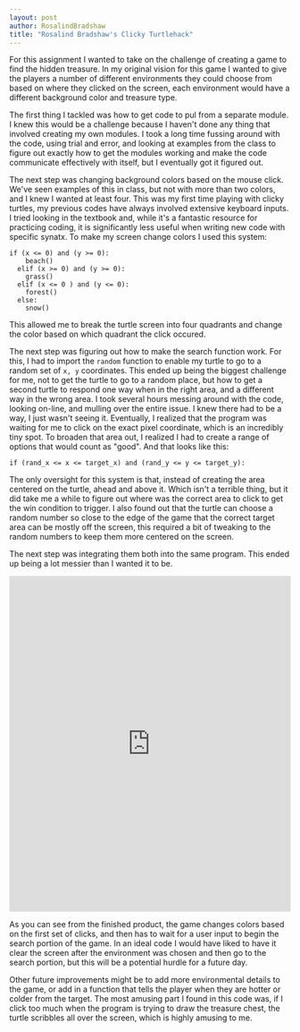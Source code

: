 ```yaml
---
layout: post
author: RosalindBradshaw
title: "Rosalind Bradshaw's Clicky Turtlehack"
---
```


For this assignment I wanted to take on the challenge of creating a game to find the hidden treasure. In my original vision for this game I wanted to give the
players a number of different environments they could choose from based on where they clicked on the screen, each environment would have a different background
color and treasure type.

The first thing I tackled was how to get code to pul from a separate module. I knew this would be a challenge because I haven't done any thing that involved
creating my own modules. I took a long time fussing around with the code, using trial and error, and looking at examples from the class to figure out exactly how to get the modules
working and make the code communicate effectively with itself, but I eventually got it figured out.

The next step was changing background colors based on the mouse click. We've seen examples of this in class, but not with more than two colors,
and I knew I wanted at least four. This was my first time playing with clicky turtles, my previous codes have always involved extensive keyboard inputs. I tried
looking in the textbook and, while it's a fantastic resource for practicing coding, it is significantly less useful when writing new code with specific
synatx. To make my screen change colors I used this system:

```
if (x <= 0) and (y >= 0):
    beach()
  elif (x >= 0) and (y >= 0):
    grass()
  elif (x <= 0 ) and (y <= 0):
    forest()
  else:
    snow()
```

This allowed me to break the turtle screen into four quadrants and change the color based on which quadrant the click occured.

The next step was figuring out how to make the search function work. For this, I had to import the `random` function to enable my turtle to go to a random
set of `x, y` coordinates. This ended up being the biggest challenge for me, not to get the turtle to go to a random place, but how to get a second turtle to
respond one way when in the right area, and a different way in the wrong area. I took several hours messing around with the code, looking on-line, and mulling
over the entire issue. I knew there had to be a way, I just wasn't seeing it. Eventually, I realized that the program was waiting for me to click on the exact
pixel coordinate, which is an incredibly tiny spot. To broaden that area out, I realized I had to create a range of options that would count as "good". And
that looks like this:
```
if (rand_x <= x <= target_x) and (rand_y <= y <= target_y):
```
The only oversight for this system is that, instead of creating the area centered on the turtle, ahead and above it. Which isn't a terrible thing, but it did
take me a while to figure out where was the correct area to click to get the win condition to trigger. I also found out that the turtle can choose a random
number so close to the edge of the game that the correct target area can be mostly off the screen, this required a bit of tweaking to the random numbers to
keep them more centered on the screen.

The next step was integrating them both into the same program. This ended up being a lot messier than I wanted it to be.

<iframe src="https://trinket.io/embed/python/03105492f5" width="100%" height="600" frameborder="0" marginwidth="0" marginheight="0" allowfullscreen></iframe>

As you can see from the finished product, the game changes colors based on the first set of clicks, and then has to wait for a user input to begin the search
portion of the game. In an ideal code I would have liked to have it clear the screen after the environment was chosen and then go to the search portion,
but this will be a potential hurdle for a future day.

Other future improvements might be to add more environmental details to the game, or add in a function that tells the player when they are hotter or colder from
the target. The most amusing part I found in this code was, if I click too much when the program is trying to draw the treasure chest, the turtle scribbles all
over the screen, which is highly amusing to me.
